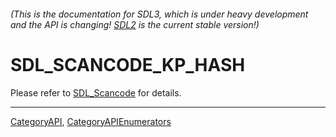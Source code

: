 ###### (This is the documentation for SDL3, which is under heavy development and the API is changing! [SDL2](https://wiki.libsdl.org/SDL2/) is the current stable version!)
# SDL_SCANCODE_KP_HASH

Please refer to [SDL_Scancode](SDL_Scancode) for details.

----
[CategoryAPI](CategoryAPI), [CategoryAPIEnumerators](CategoryAPIEnumerators)

